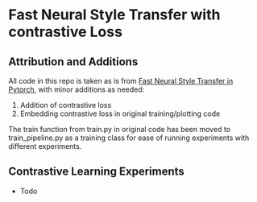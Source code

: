 # Fast Neural Style Transfer with contrastive Loss


## Attribution and Additions
All code in this repo is taken as is from [Fast Neural Style Transfer in Pytorch](https://github.com/rrmina/fast-neural-style-pytorch), with minor additions as needed:

1. Addition of contrastive loss
2. Embedding contrastive loss in original training/plotting code

The train function from train.py in original code has been moved to train_pipeline.py as a training class for ease of running experiments with different experiments.

## Contrastive Learning Experiments
 - Todo
